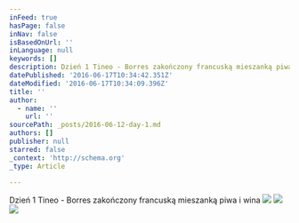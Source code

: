 ```yaml
---
inFeed: true
hasPage: false
inNav: false
isBasedOnUrl: ''
inLanguage: null
keywords: []
description: Dzień 1 Tineo - Borres zakończony francuską mieszanką piwa i wina
datePublished: '2016-06-17T10:34:42.351Z'
dateModified: '2016-06-17T10:34:09.396Z'
title: ''
author:
  - name: ''
    url: ''
sourcePath: _posts/2016-06-12-day-1.md
authors: []
publisher: null
starred: false
_context: 'http://schema.org'
_type: Article

---
```

Dzień 1 Tineo - Borres zakończony francuską mieszanką piwa i wina
![](https://s3-us-west-2.amazonaws.com/the-grid-img/p/aceda9a5824dc437e6c69870d9f7f24fcad7694e.jpg)
![](https://s3-us-west-2.amazonaws.com/the-grid-img/p/95d67f26fbfaacfd57b527ede117533b938a4f4e.jpg)
![](https://the-grid-user-content.s3-us-west-2.amazonaws.com/e7dbed22-822e-47a0-b604-b40185a6b67d.jpg)